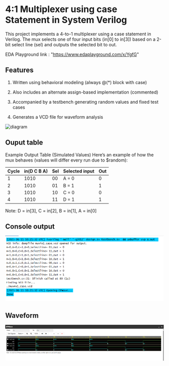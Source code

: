 
# 4:1 Multiplexer using case Statement in System Verilog

This project implements a 4-to-1 multiplexer using a case statement in Verilog. The mux selects one of four input bits (in[0] to in[3]) based on a 2-bit select line (sel) and outputs the selected bit to out.

EDA Playground link : "https://www.edaplayground.com/x/YgfG"

## Features
1) Written using behavioral modeling (always @(*) block with case)

2) Also includes an alternate assign-based implementation (commented)

3) Accompanied by a testbench generating random values and fixed test cases

4) Generates a VCD file for waveform analysis

![diagram]()

## Ouput table

Example Output Table (Simulated Values)
Here’s an example of how the mux behaves (values will differ every run due to $random):

|Cycle|	in(D C B A)|	Sel| Selected input|	Out|
|----|-----|------|---|--|
|1	|1010|	00|	A = 0|	0|
|2	|1010|	01|	B = 1|	1|
|3	|1010|	10|	C = 0|	0|
|4	|1010|	11|	D = 1|	1|

Note: D = in[3], C = in[2], B = in[1], A = in[0]
## Console output

![Console output](https://github.com/prathiknk8055/Anmaya_internship/blob/main/Assignment1%204x1mux/output%20images/console.png?raw=true)

## Waveform

![waveform output](https://github.com/prathiknk8055/Anmaya_internship/blob/main/Assignment1%204x1mux/output%20images/waveform.png?raw=true)

